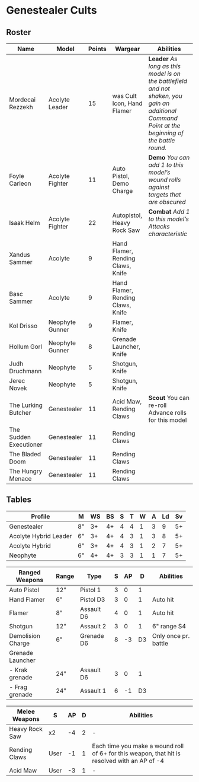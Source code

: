 # Genestealer Cults

## Roster

| Name | Model | Points | Wargear | Abilities |
|---|---|---|---|---|
| Mordecai Rezzekh  | Acolyte Leader | 15 |was Cult Icon, Hand Flamer | **Leader** _As long as this model is on the battlefield and not shaken, you gain an additional Command Point at the beginning of the battle round._ |
| Foyle Carleon | Acolyte Fighter | 11 |  Auto Pistol, Demo Charge | **Demo** _You can add 1 to this model’s wound rolls against targets that are obscured_ |
| Isaak Helm | Acolyte Fighter | 22 | Autopistol, Heavy Rock Saw | **Combat** _Add 1 to this model’s Attacks characteristic_ |
| Xandus Sammer | Acolyte  | 9 | Hand Flamer, Rending Claws, Knife |  |
| Basc Sammer | Acolyte  | 9 | Hand Flamer, Rending Claws, Knife |  |
| Kol Drisso | Neophyte Gunner | 9 | Flamer, Knife |  |
| Hollum Gorl | Neophyte Gunner | 8 | Grenade Launcher, Knife |  |
| Judh Druchmann | Neophyte | 5 | Shotgun, Knife |  |
| Jerec Novek | Neophyte | 5 | Shotgun, Knife |  |
| The Lurking Butcher | Genestealer | 11 | Acid Maw, Rending Claws | **Scout** You can re-roll Advance rolls for this model |
| The Sudden Executioner | Genestealer | 11 | Rending Claws |  |
| The Bladed Doom | Genestealer | 11 | Rending Claws |  |
| The Hungry Menace | Genestealer | 11 | Rending Claws |  |

## Tables

| Profile               | M   | WS  | BS  | S   | T   | W   | A   | Ld  | Sv  |
| --------------------- | --- | --- | --- | --- | --- | --- | --- | --- | --- |
| Genestealer           | 8"  | 3+  | 4+  | 4   | 4   | 1   | 3   | 9   | 5+  |
| Acolyte Hybrid Leader | 6"  | 3+  | 4+  | 4   | 3   | 1   | 3   | 8   | 5+  |
| Acolyte Hybrid        | 6"  | 3+  | 4+  | 4   | 3   | 1   | 2   | 7   | 5+  |
| Neophyte              | 6"  | 4+  | 4+  | 3   | 3   | 1   | 1   | 7   | 5+  |
 
 
| Ranged Weapons    | Range | Type       | S   | AP  | D   | Abilities            |
| ----------------- | ----- | ---------- | --- | --- | --- | -------------------- |
| Auto Pistol       | 12"   | Pistol 1   | 3   | 0   | 1   |                      |
| Hand Flamer       | 6"    | Pistol D3  | 3   | 0   | 1   | Auto hit             |
| Flamer            | 8"    | Assault D6 | 4   | 0   | 1   | Auto hit             |
| Shotgun           | 12"   | Assault 2  | 3   | 0   | 1   | 6" range S4          |
| Demolision Charge | 6"    | Grenade D6 | 8   | -3  | D3  | Only once pr. battle |
| Grenade Launcher  |       |            |     |     |     |                      |
| - Krak grenade    | 24"   | Assault D6 | 3   | 0   | 1   |                      |
| - Frag grenade    | 24"   | Assault 1  | 6   | -1  | D3  |                      |

 

| Melee Weapons     | S    | AP  | D   | Abilities                                                                                                                                                                                                                                 |
| ----------------- | ---- | --- | --- | ----------------------------------------------------------------------------------------------------------------------------------------------------------------------------------------------------------------------------------------- |
| Heavy Rock Saw    | x2   | -4  | 2   | -                                                                                                                                                                                                                                         |
| Rending Claws     | User | -1  | 1   | Each time you make a wound roll of 6+ for this weapon, that hit is resolved with an AP of -4                                                                                                                                              |
| Acid Maw          | User | -3  | 1   | -                                                                                                                                                                                                                                         |

